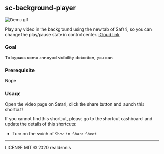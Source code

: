 ## sc-background-player

![Demo gif](https://media.giphy.com/media/RkJZmcazsQuf3e3XUB/giphy.gif)

Play any video in the background using the new tab of Safari, so you can change the play/pause state in control center.
[iCloud link](https://www.icloud.com/shortcuts/53ca3f489f6f406b9dd130072332c506)

### Goal

To bypass some annoyed visibility detection, you can 

### Prerequisite

Nope

### Usage

Open the video page on Safari, click the share button and launch this shortcut!

If you cannot find this shortcut, please go to the shortcut dashboard, and update the details of this shortcuts:
- Turn on the swich of `Show in Share Sheet`

---

LICENSE MIT © 2020 realdennis
